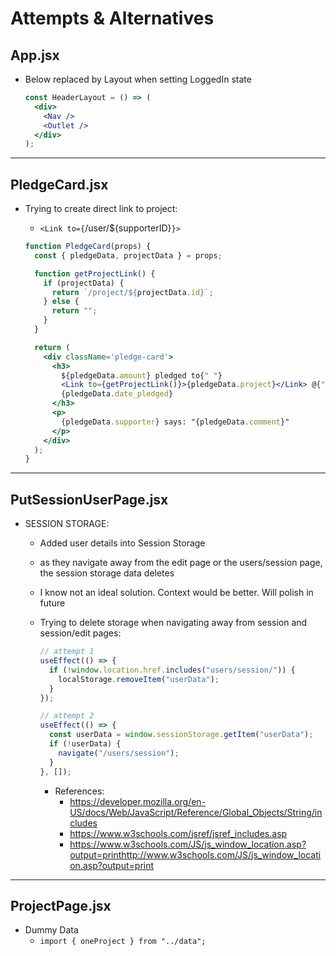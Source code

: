 # Attempts & Alternatives

## App.jsx

- Below replaced by Layout when setting LoggedIn state

  ```jsx
  const HeaderLayout = () => (
    <div>
      <Nav />
      <Outlet />
    </div>
  );
  ```

---

## PledgeCard.jsx

- Trying to create direct link to project:

  - `<Link to={`/user/${supporterID}`}>`

  ```jsx
  function PledgeCard(props) {
    const { pledgeData, projectData } = props;

    function getProjectLink() {
      if (projectData) {
        return `/project/${projectData.id}`;
      } else {
        return "";
      }
    }

    return (
      <div className='pledge-card'>
        <h3>
          ${pledgeData.amount} pledged to{" "}
          <Link to={getProjectLink()}>{pledgeData.project}</Link> @{" "}
          {pledgeData.date_pledged}
        </h3>
        <p>
          {pledgeData.supporter} says: "{pledgeData.comment}"
        </p>
      </div>
    );
  }
  ```

---

## PutSessionUserPage.jsx

- SESSION STORAGE:

  - Added user details into Session Storage
  - as they navigate away from the edit page or the users/session page, the session storage data deletes
  - I know not an ideal solution. Context would be better. Will polish in future

  - Trying to delete storage when navigating away from session and session/edit pages:

    ```jsx
    // attempt 1
    useEffect(() => {
      if (!window.location.href.includes("users/session/")) {
        localStorage.removeItem("userData");
      }
    });
    ```

    ```jsx
    // attempt 2
    useEffect(() => {
      const userData = window.sessionStorage.getItem("userData");
      if (!userData) {
        navigate("/users/session");
      }
    }, []);
    ```

    - References:
      - https://developer.mozilla.org/en-US/docs/Web/JavaScript/Reference/Global_Objects/String/includes
      - https://www.w3schools.com/jsref/jsref_includes.asp
      - https://www.w3schools.com/JS/js_window_location.asp?output=printhttp://www.w3schools.com/JS/js_window_location.asp?output=print

---

## ProjectPage.jsx

- Dummy Data
  - `import { oneProject } from "../data";`
